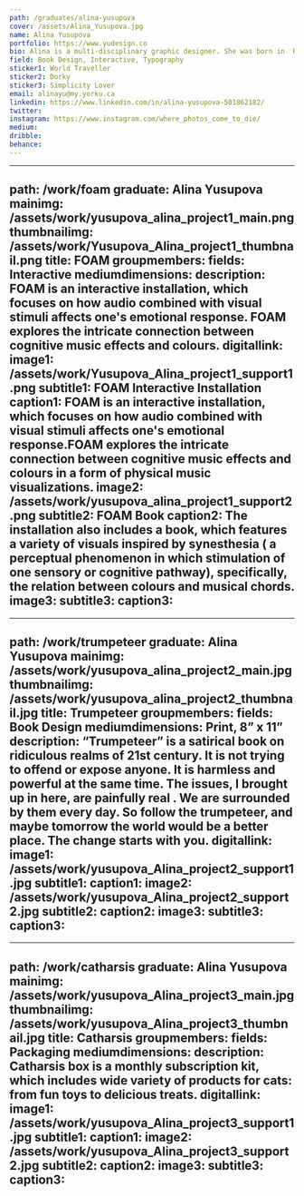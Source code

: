 ```yaml
---
path: /graduates/alina-yusupova
cover: /assets/Alina_Yusupova.jpg
name: Alina Yusupova
portfolio: https://www.yudesign.co
bio: Alina is a multi-disciplinary graphic designer. She was born in  Russia and currently lives and studies in Canada. Her work ranges from print and illustration to UI and UX design. Solving design problems her my passion and  she is dedicated to perfect each project she starts. Alina is a strong believer that being a designer is not a job, it’s a way of life. She constantly challenges herself to try new mediums, combine things and ideas that no one would think about putting together. Alina believes that the most powerful creations are born when a strong concept comes together with unexpected execution. With these beliefs, she pushes herself to create unique and effective designs.
field: Book Design, Interactive, Typography
sticker1: World Traveller
sticker2: Dorky
sticker3: Simplicity Lover
email: alinayu@my.yorku.ca
linkedin: https://www.linkedin.com/in/alina-yusupova-501862182/
twitter:
instagram: https://www.instagram.com/where_photos_come_to_die/
medium:
dribble:
behance:
---
```


---
path: /work/foam
graduate: Alina Yusupova
mainimg: /assets/work/yusupova_alina_project1_main.png
thumbnailimg: /assets/work/Yusupova_Alina_project1_thumbnail.png
title: FOAM
groupmembers:
fields: Interactive
mediumdimensions:
description: FOAM is an interactive installation, which focuses on how audio combined with visual stimuli affects one's emotional response. FOAM explores the intricate connection between cognitive music effects and colours.
digitallink:
image1: /assets/work/Yusupova_Alina_project1_support1.png
subtitle1: FOAM Interactive Installation
caption1: FOAM is an interactive installation, which focuses on how audio combined with visual stimuli affects one's emotional response.FOAM explores the intricate connection between cognitive music effects and colours in a form of physical music visualizations.
image2: /assets/work/yusupova_alina_project1_support2.png
subtitle2: FOAM Book
caption2: The installation also includes a book, which features a variety of visuals inspired by synesthesia ( a perceptual phenomenon in which stimulation of one sensory or cognitive pathway), specifically, the relation between colours and musical chords.
image3:
subtitle3:
caption3:
---

---
path: /work/trumpeteer
graduate: Alina Yusupova
mainimg: /assets/work/yusupova_alina_project2_main.jpg
thumbnailimg: /assets/work/yusupova_alina_project2_thumbnail.jpg
title: Trumpeteer
groupmembers:
fields: Book Design
mediumdimensions: Print, 8” x 11”
description: “Trumpeteer” is a satirical book on ridiculous realms of 21st century. It is not trying to offend or expose anyone. It is harmless and powerful at the same time. The issues, I brought up in here, are painfully real . We are surrounded by them every day. So follow the trumpeteer, and maybe tomorrow the world would be a better place. The change starts with you.
digitallink:
image1: /assets/work/yusupova_Alina_project2_support1.jpg
subtitle1:
caption1:
image2: /assets/work/yusupova_Alina_project2_support2.jpg
subtitle2:
caption2:
image3:
subtitle3:
caption3:
---

---
path: /work/catharsis
graduate: Alina Yusupova
mainimg: /assets/work/yusupova_Alina_project3_main.jpg
thumbnailimg: /assets/work/yusupova_Alina_project3_thumbnail.jpg
title: Catharsis
groupmembers:
fields: Packaging
mediumdimensions:
description: Catharsis box is a monthly subscription kit, which includes wide variety of products for cats: from fun toys to delicious treats.
digitallink:
image1: /assets/work/yusupova_Alina_project3_support1.jpg
subtitle1:
caption1:
image2: /assets/work/yusupova_Alina_project3_support2.jpg
subtitle2:
caption2: 
image3:
subtitle3:
caption3:
---
